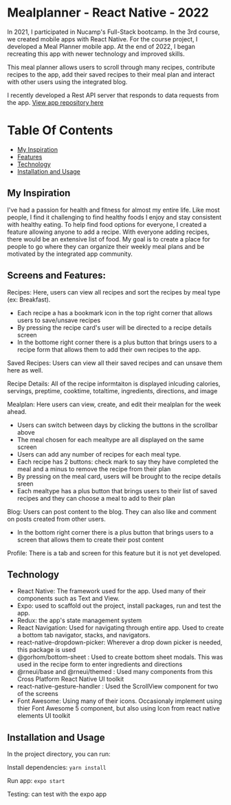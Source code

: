 # Mealplanner - React Native - 2022


In 2021,  I participated in Nucamp's Full-Stack bootcamp. In the 3rd course, we created mobile apps with React Native. For the course project, I developed a Meal Planner mobile app. At the end of 2022, I began recreating this app with newer technology and improved skills. 

This meal planner allows users to scroll through many recipes, contribute recipes to the app, add their saved recipes to their meal plan and interact with other users using the integrated blog. 


I recently developed a Rest API server that responds to data requests from the app. [View app repository here](https://github.com/madisonisfan/mealplanner_RN_2022_Server)

# Table Of Contents
- [My Inspiration](#my-inspiration)
- [Features](#screens-and-features)
- [Technology](#technology)
- [Installation and Usage](#installation-and-usage)



## My Inspiration
I've had a passion for health and fitness for almost my entire life. Like most people, I find it challenging to find healthy foods I enjoy and stay consistent with healthy eating. To help find food options for everyone, I created a feature allowing anyone to add a recipe. With everyone adding recipes, there would be an extensive list of food. My goal is to create a place for people to go where they can organize their weekly meal plans and be motivated by the integrated app community.

## Screens and Features: 
Recipes: Here, users can view all recipes and sort the recipes by meal type (ex: Breakfast). 
  - Each recipe a has a bookmark icon in the top right corner that allows users to save/unsave recipes
  - By pressing the recipe card's user will be directed to a recipe details screen
  - In the bottome right corner there is a plus button that brings users to a recipe form that allows them to add their own recipes to the app. 
  
Saved Recipes: Users can view all their saved recipes and can unsave them here as well. 

Recipe Details: All of the recipe informtaiton is displayed inlcuding calories, servings, preptime, cooktime, totaltime, ingredients, directions, and image

Mealplan: Here users can view, create, and edit their mealplan for the week ahead. 
  - Users can switch between days by clicking the buttons in the scrollbar above
  - The meal chosen for each mealtype are all displayed on the same screen
  - Users can add any number of recipes for each meal type. 
  - Each recipe has 2 buttons: check mark to say they have completed the meal and a minus to remove the recipe from their plan
  - By pressing on the meal card, users will be brought to the recipe details sreen
  - Each mealtype has a plus button that brings users to their list of saved recipes and they can choose a meal to add to their plan

Blog: Users can post content to the blog. They can also like and comment on posts created from other users. 
  - In the bottom right corner there is a plus button that brings users to a screen that allows them to create their post content 


Profile: There is a tab and screen for this feature but it is not yet developed. 
 


## Technology 
- React Native: The framework used for the app. Used many of their components such as Text and View.
- Expo: used to scaffold out the project, install packages, run and test the app. 
- Redux: the app's state management system 
- React Navigation: Used for navigating through entire app. Used to create a bottom tab navigator, stacks, and navigators. 
- react-native-dropdown-picker: Wherever a drop down picker is needed, this package is used 
- @gorhom/bottom-sheet : Used to create bottom sheet modals. This was used in the recipe form to enter ingredients and directions
- @rneui/base and @rneui/themed : Used many components from this Cross Platform React Native UI toolkit
- react-native-gesture-handler : Used the ScrollView component for two of the screens
- Font Awesome: Using many of their icons. Occasionaly implement using thier Font Awesome 5 component, but also using Icon from react native elements UI toolkit


## Installation and Usage
In the project directory, you can run:

Install dependencies: `yarn install`

Run app: `expo start`

Testing: can test with the expo app
